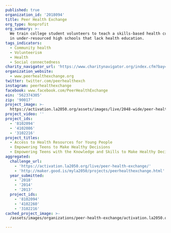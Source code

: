 ```yaml
---
published: true
organization_id: '2018094'
title: Peer Health Exchange
org_type: Nonprofit
org_summary: >-
  We train college student volunteers to teach a skills-based health curriculum
  in under-resourced high schools that lack health education.
tags_indicators:
  - Community health
  - Volunteerism
  - Health
  - Social connectedness
charity_navigator_url: 'https://www.charitynavigator.org/index.cfm?bay=search.profile&ein=562374305'
organization_website:
  - www.peerhealthexchange.org
twitter: twitter.com/peerhealthexch
instagram: peerhealthexchange
facebook: www.facebook.com/PeerHealthExchange
ein: '562374305'
zip: '90017'
project_image: >-
  https://activation.la2050.org/assets/images/live/2048-wide/peer-health-exchange.jpg
project_video: ''
project_ids:
  - '8102094'
  - '4102086'
  - '3102216'
project_titles:
  - Access to Health Resources for Young People
  - Empowering Teens to Make Healthy Decisions
  - Empowering Teens with the Knowledge and Skills to Make Healthy Decisions
aggregated:
  challenge_url:
    - 'https://activation.la2050.org/live/peer-health-exchange/'
    - 'http://maker.good.is/myla2050/projects/peerhealthexchange.html'
  year_submitted:
    - '2018'
    - '2014'
    - '2013'
  project_ids:
    - '8102094'
    - '4102260'
    - '3102216'
cached_project_image: >-
  /assets/images/organizations/peer-health-exchange/activation.la2050.org/assets/images/live/2048-wide/peer-health-exchange.jpg

---
```

